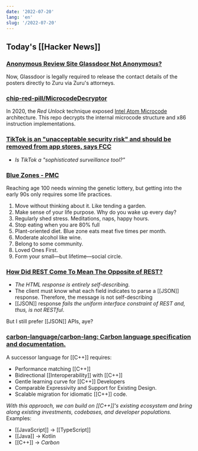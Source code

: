 ```yaml
---
date: '2022-07-20'
lang: 'en'
slug: '/2022-07-20'
---
```


## Today's [[Hacker News]]

### [Anonymous Review Site Glassdoor Not Anonymous?](https://www.webworm.co/p/glassdoor)

Now, Glassdoor is legally required to release the contact details of the posters directly to Zuru via Zuru's attorneys.

### [chip-red-pill/MicrocodeDecryptor](https://github.com/chip-red-pill/MicrocodeDecryptor)

In 2020, the _Red Unlock_ technique exposed [Intel Atom Microcode](https://en.wikipedia.org/wiki/Intel_Microcode) architecture.
This repo decrypts the internal microcode structure and x86 instruction implementations.

### [TikTok is an "unacceptable security risk" and should be removed from app stores, says FCC](https://blog.malwarebytes.com/privacy-2/2022/07/tiktok-is-unacceptable-security-risk-and-should-be-removed-from-app-stores-says-fcc/)

- _Is TikTok a "sophisticated surveillance tool?"_

### [Blue Zones - PMC](https://www.ncbi.nlm.nih.gov/pmc/articles/PMC6125071/)

Reaching age 100 needs winning the genetic lottery, but getting into the early 90s only requires some life practices.

1. Move without thinking about it. Like tending a garden.
2. Make sense of your life purpose. Why do you wake up every day?
3. Regularly shed stress. Meditations, naps, happy hours.
4. Stop eating when you are 80% full
5. Plant-oriented diet. Blue zone eats meat five times per month.
6. Moderate alcohol like wine.
7. Belong to some community.
8. Loved Ones First.
9. Form your small—but lifetime—social circle.

### [How Did REST Come To Mean The Opposite of REST?](https://htmx.org/essays/how-did-rest-come-to-mean-the-opposite-of-rest/)

- _The HTML response is entirely self-describing._
- The client must know what each field indicates to parse a [[JSON]] response. Therefore, the message is not self-describing
- [[JSON]] response _fails the uniform interface constraint of REST and, thus, is not RESTful_.

But I still prefer [[JSON]] APIs, aye?

### [carbon-language/carbon-lang: Carbon language specification and documentation.](https://github.com/carbon-language/carbon-lang)

A successor language for [[C++]] requires:

- Performance matching [[C++]]
- Bidirectional [[Interoperability]] with [[C++]]
- Gentle learning curve for [[C++]] Developers
- Comparable Expressivity and Support for Existing Design.
- Scalable migration for idiomatic [[C++]] code.

_With this approach, we can build on [[C++]]'s existing ecosystem and bring along existing investments, codebases, and developer populations._ Examples:

- [[JavaScript]] → [[TypeScript]]
- [[Java]] → Kotlin
- [[C++]] → _Carbon_
